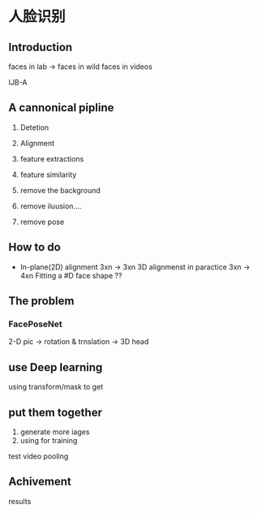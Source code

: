 # 人脸识别
## Introduction
faces in lab -> faces in wild faces in videos

IJB-A

## A cannonical pipline

1. Detetion
2. Alignment
3. feature extractions
4. feature similarity

1. remove the background
3. remove iluusion....
2. remove pose

## How to do

+ In-plane(2D) alignment
	3xn -> 3xn
3D alignmenst in paractice
	3xn -> 4xn
Fitting a #D face shape
??

## The problem

### FacePoseNet
2-D pic -> rotation & trnslation -> 3D head

## use Deep learning 
using transform/mask to get 

## put them together
1. generate more iages
2. using for training 

test
video pooling

## Achivement
results


